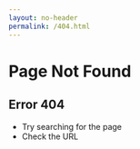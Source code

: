 ```yaml
---
layout: no-header
permalink: /404.html
---
```


# Page Not Found
## Error 404

 * Try searching for the page
 * Check the URL

